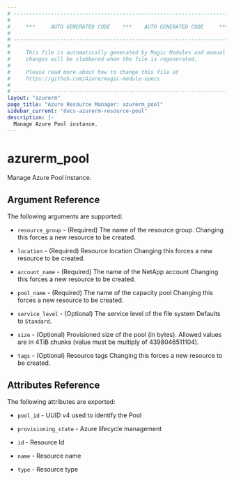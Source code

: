 ```yaml
---
# ----------------------------------------------------------------------------
#
#     ***     AUTO GENERATED CODE    ***    AUTO GENERATED CODE     ***
#
# ----------------------------------------------------------------------------
#
#     This file is automatically generated by Magic Modules and manual
#     changes will be clobbered when the file is regenerated.
#
#     Please read more about how to change this file at
#     https://github.com/Azure/magic-module-specs
#
# ----------------------------------------------------------------------------
layout: "azurerm"
page_title: "Azure Resource Manager: azurerm_pool"
sidebar_current: "docs-azurerm-resource-pool"
description: |-
  Manage Azure Pool instance.
---
```


# azurerm_pool

Manage Azure Pool instance.


## Argument Reference

The following arguments are supported:

* `resource_group` - (Required) The name of the resource group. Changing this forces a new resource to be created.

* `location` - (Required) Resource location Changing this forces a new resource to be created.

* `account_name` - (Required) The name of the NetApp account Changing this forces a new resource to be created.

* `pool_name` - (Required) The name of the capacity pool Changing this forces a new resource to be created.

* `service_level` - (Optional) The service level of the file system Defaults to `Standard`.

* `size` - (Optional) Provisioned size of the pool (in bytes). Allowed values are in 4TiB chunks (value must be multiply of 4398046511104).

* `tags` - (Optional) Resource tags Changing this forces a new resource to be created.

## Attributes Reference

The following attributes are exported:

* `pool_id` - UUID v4 used to identify the Pool

* `provisioning_state` - Azure lifecycle management

* `id` - Resource Id

* `name` - Resource name

* `type` - Resource type
